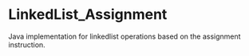 # LinkedList_Assignment
Java implementation for linkedlist operations based on the assignment instruction.

